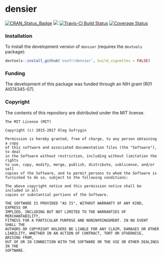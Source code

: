 densier
==========

[![CRAN_Status_Badge](http://www.r-pkg.org/badges/version/densier)](http://cran.r-project.org/package=densier)
[![](http://cranlogs.r-pkg.org/badges/densier)](http://cran.rstudio.com/web/packages/densier/index.html)
[![Travis-CI Build Status](https://travis-ci.org/osofr/densier.svg?branch=master)](https://travis-ci.org/osofr/densier)
[![Coverage Status](https://coveralls.io/repos/osofr/densier/badge.png?branch=master&service=github)](https://coveralls.io/r/osofr/densier?branch=master)

### Installation

To install the development version of `densier` (requires the `devtools` package):

```R
devtools::install_github('osofr/densier', build_vignettes = FALSE)
```

### Funding
The development of this package was funded through an NIH grant (R01 AI074345-07).

### Copyright
The contents of this repository are distributed under the MIT license.
```
The MIT License (MIT)

Copyright (c) 2015-2017 Oleg Sofrygin 

Permission is hereby granted, free of charge, to any person obtaining a copy
of this software and associated documentation files (the "Software"), to deal
in the Software without restriction, including without limitation the rights
to use, copy, modify, merge, publish, distribute, sublicense, and/or sell
copies of the Software, and to permit persons to whom the Software is
furnished to do so, subject to the following conditions:

The above copyright notice and this permission notice shall be included in all
copies or substantial portions of the Software.

THE SOFTWARE IS PROVIDED "AS IS", WITHOUT WARRANTY OF ANY KIND, EXPRESS OR
IMPLIED, INCLUDING BUT NOT LIMITED TO THE WARRANTIES OF MERCHANTABILITY,
FITNESS FOR A PARTICULAR PURPOSE AND NONINFRINGEMENT. IN NO EVENT SHALL THE
AUTHORS OR COPYRIGHT HOLDERS BE LIABLE FOR ANY CLAIM, DAMAGES OR OTHER
LIABILITY, WHETHER IN AN ACTION OF CONTRACT, TORT OR OTHERWISE, ARISING FROM,
OUT OF OR IN CONNECTION WITH THE SOFTWARE OR THE USE OR OTHER DEALINGS IN THE
SOFTWARE.
```
